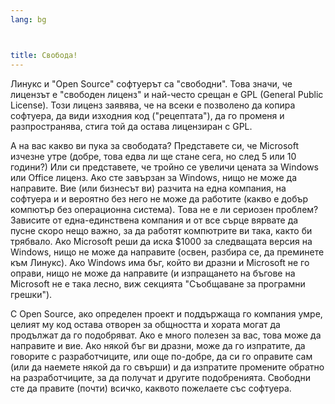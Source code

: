 ```yaml
---
lang: bg



title: Свобода!
---
```


Линукс и "Open Source" софтуерът са "свободни". Това значи, че лицензът е "свободен лиценз" и най-често срещан е GPL (General 
Public License). Този лиценз заявява, че на всеки е позволено да копира софтуера, да види изходния код ("рецептата"), да го променя и разпространява, стига той да остава лицензиран с GPL.

А на вас какво ви пука за свободата? Представете си, че Microsoft изчезне утре (добре, това едва ли ще стане сега, но след 5 или 10 години?) Или си представете, че тройно се увеличи цената за Windows или Office лиценз. Ако сте завързан за Windows, нищо не може да направите. Вие (или бизнесът ви) разчита на една компания, на софтуера и и вероятно без него не може да работите (какво е добър компютър без операционна система). Това не е ли сериозен проблем? Зависите от една-единствена компания и от все сърце вярвате да пусне скоро нещо важно, за да работят компютрите ви така, както би трябвало. Ако Microsoft реши да иска $1000 за следващата версия на Windows, нищо не може да направите (освен, разбира се, да преминете към Линукс). Ако Windows има бъг, който ви дразни и Microsoft не го оправи, нищо не може да направите (и изпращането на бъгове на Microsoft не е така лесно, виж секцията "Съобщаване за програмни грешки").

С Open Source, ако определен проект и поддържаща го компания умре, целият му код остава отворен за общността и хората могат да продължат да го подобряват. Ако е много полезен за вас, това може да направите и вие. Ако някой бъг ви дразни, може да го изпратите, да говорите с разработчиците, или още по-добре, да си го оправите сам (или да наемете някой да го свърши) и да изпратите промените обратно на разработчиците, за да получат и другите подобренията. Свободни сте да правите (почти) всичко, каквото пожелаете със софтуера.




